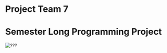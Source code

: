 # Project Team 7 
# Semester Long Programming Project
![???](https://www.playgwent.com/img/logo-en.14.png)
